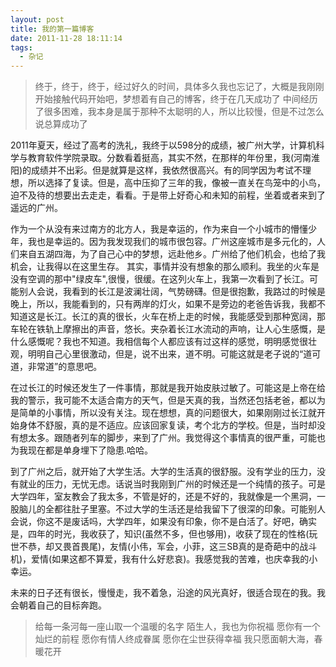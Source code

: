 ```yaml
---
layout: post
title: 我的第一篇博客
date: 2011-11-28 18:11:14
tags: 
  - 杂记
---
```

<!--more-->
>终于，终于，终于，经过好久的时间，具体多久我也忘记了，大概是我刚刚开始接触代码开始吧，梦想着有自己的博客，终于在几天成功了
>中间经历了很多困难，我本身是属于那种不太聪明的人，所以比较慢，但是不过怎么说总算成功了

2011年夏天，经过了高考的洗礼，我终于以598分的成绩，被广州大学，计算机科学与教育软件学院录取。分数看着挺高，其实不然，在那样的年份里，我(河南淮阳)的成绩并不出彩。但是就算是这样，我依然很高兴。有的同学因为考试不理想，所以选择了复读。但是，高中压抑了三年的我，像被一直关在鸟笼中的小鸟，迫不及待的想要出去走走，看看。于是带上好奇心和未知的前程，坐着或者来到了遥远的广州。

作为一个从没有来过南方的北方人，我是幸运的，作为来自一个小城市的懵懂少年，我也是幸运的。因为我发现我们的城市很包容。广州这座城市是多元化的，人们来自五湖四海，为了自己心中的梦想，远赴他乡。广州给了他们机会，也给了我机会，让我得以在这里生存。
其实，事情并没有想象的那么顺利。我坐的火车是没有空调的那中"绿皮车",很慢，很缓。在这列火车上，我第一次看到了长江。可能别人会说，我看到的长江是波澜壮阔，气势磅礴。但是很抱歉，我路过的时候是晚上，所以，我能看到的，只有两岸的灯火，如果不是旁边的老爸告诉我，我都不知道这是长江。长江的真的很长，火车在桥上走的时候，我能感受到那种宽阔，那车轮在铁轨上摩擦出的声音，悠长。夹杂着长江水流动的声响，让人心生感慨，是什么感慨呢？我也不知道。我相信每个人都应该有过这样的感觉，明明感觉很壮观，明明自己心里很激动，但是，说不出来，道不明。可能这就是老子说的“道可道，非常道”的意思吧。

在过长江的时候还发生了一件事情，那就是我开始皮肤过敏了。可能这是上帝在给我的警示，我可能不太适合南方的天气，但是天真的我，当然还包括老爸，都以为是简单的小事情，所以没有关注。现在想想，真的问题很大，如果刚刚过长江就开始身体不舒服，真的是不适应。应该回家复读，考个北方的学校。但是，当时却没有想太多。跟随者列车的脚步，来到了广州。我觉得这个事情真的很严重，可能也为我现在都是单身埋下了隐患.哈哈。

到了广州之后，就开始了大学生活。大学的生活真的很舒服。没有学业的压力，没有就业的压力，无忧无虑。话说当时我刚到广州的时候还是一个纯情的孩子。可是大学四年，室友教会了我太多，不管是好的，还是不好的，我就像是一个黑洞，一股脑儿的全都往肚子里塞。不过大学的生活还是给我留下了很深的印象。可能别人会说，你这不是废话吗，大学四年，如果没有印象，你不是白活了。好吧，确实是，四年的时光，我收获了，知识(虽然不多，但也够用)，收获了现在的性格(玩世不恭，却又畏首畏尾)，友情(小伟，军会，小菲，这三SB真的是奇葩中的战斗机)，爱情(如果这都不算爱，我有什么好悲哀)。我感觉我的苦难，也庆幸我的小幸运。

未来的日子还有很长，慢慢走，我不着急，沿途的风光真好，很适合现在的我。我会朝着自己的目标奔跑。


>给每一条河每一座山取一个温暖的名字
>陌生人，我也为你祝福
>愿你有一个灿烂的前程
>愿你有情人终成眷属
>愿你在尘世获得幸福
>我只愿面朝大海，春暖花开